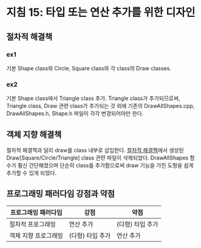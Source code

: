 # 지침 15: 타입 또는 연산 추가를 위한 디자인

## 절차적 해결책
### ex1 
기본 Shape class와 Circle, Square class와 각 class의 Draw classes.
### ex2
기본 Shape class에서 Triangle class 추가.
Triangle class가 추가되므로써, Triangle class, Draw 관련 class가 추가되는 것 외에
기존의 DrawAllShapes.cpp, DrawAllShapes.h, Shape.h 파일이 각각 변경되어야만 한다.

## 객체 지향 해결책
절차적 해결책과 달리 draw를 class 내부로 삽입한다.
[절차적 해결책](#절차적-해결책)에서 생성된 Draw\[Square/Circle/Triangle] class 관련 파일이 삭제되었다.
DrawAllShapes 함수가 훨신 간단해졌으며 단순히 class를 추가함으로써 draw 기능을 가진 도형을 쉽게 추가할 수 있게 되었다.

## 프로그래밍 패러다임 강점과 약점
| **프로그래밍 패러다임** | **강점** | **약점** |
| - | - | - |
| 절차적 프로그래밍 | 연산 추가 | (다형) 타입 추가 |
| 객체 지향 프로그래밍 | (다형) 타입 추가 | 연산 추가 |

